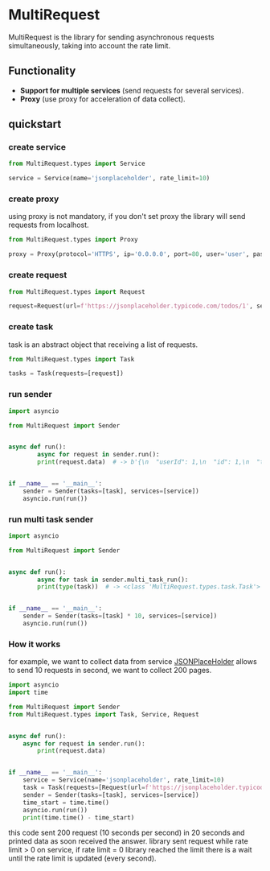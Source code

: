 # MultiRequest

MultiRequest is the library for sending asynchronous requests simultaneously, taking into account the rate limit.

## Functionality

- __Support for multiple services__ (send requests for several services).
- __Proxy__ (use proxy for acceleration of data collect).

## quickstart

### create service

``` python
from MultiRequest.types import Service

service = Service(name='jsonplaceholder', rate_limit=10)
```

### create proxy

using proxy is not mandatory, if you don't set proxy the library will send requests from localhost.

``` python
from MultiRequest.types import Proxy

proxy = Proxy(protocol='HTTPS', ip='0.0.0.0', port=80, user='user', password='password')
```

### create request

``` python
from MultiRequest.types import Request

request=Request(url=f'https://jsonplaceholder.typicode.com/todos/1', service=service)
```

### create task

task is an abstract object that receiving a list of requests.

``` python
from MultiRequest.types import Task

tasks = Task(requests=[request])
```

### run sender

``` python
import asyncio

from MultiRequest import Sender


async def run():
        async for request in sender.run():
        print(request.data)  # -> b'{\n  "userId": 1,\n  "id": 1,\n  "title": "delectus aut autem",\n  "completed": false\n}'


if __name__ == '__main__':
    sender = Sender(tasks=[task], services=[service])
    asyncio.run(run())
```

### run multi task sender

``` python
import asyncio

from MultiRequest import Sender


async def run():
        async for task in sender.multi_task_run():
        print(type(task))  # -> <class 'MultiRequest.types.task.Task'>


if __name__ == '__main__':
    sender = Sender(tasks=[task] * 10, services=[service])
    asyncio.run(run())
```

### How it works

for example, we want to collect data from service [JSONPlaceHolder] allows to send 10 requests in second, we want to
collect 200 pages.

``` python
import asyncio
import time

from MultiRequest import Sender
from MultiRequest.types import Task, Service, Request


async def run():
    async for request in sender.run():
        print(request.data)


if __name__ == '__main__':
    service = Service(name='jsonplaceholder', rate_limit=10)
    task = Task(requests=[Request(url=f'https://jsonplaceholder.typicode.com/todos/{i}', service=service) for i in range(1, 201)])
    sender = Sender(tasks=[task], services=[service])
    time_start = time.time()
    asyncio.run(run())
    print(time.time() - time_start)

```

this code sent 200 request (10 seconds per second) in 20 seconds and printed data as soon received the answer.
library sent request while rate limit > 0 on service, if rate limit = 0 library reached the limit there is a wait until
the rate limit is updated (every second).

[JSONPlaceHolder]: <https://jsonplaceholder.typicode.com/todos>